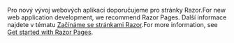 <span data-ttu-id="54d48-101">Pro nový vývoj webových aplikací doporučujeme pro stránky Razor.</span><span class="sxs-lookup"><span data-stu-id="54d48-101">For new web application development, we recommend Razor Pages.</span></span> <span data-ttu-id="54d48-102">Další informace najdete v tématu [Začínáme se stránkami Razor](/aspnet/core/tutorials/razor-pages/razor-pages-start).</span><span class="sxs-lookup"><span data-stu-id="54d48-102">For more information, see [Get started with Razor Pages](/aspnet/core/tutorials/razor-pages/razor-pages-start).</span></span>